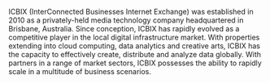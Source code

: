ICBIX (InterConnected Businesses Internet Exchange) was established in 2010 as a privately-held media technology company headquartered in Brisbane, Australia. Since conception, ICBIX has rapidly evolved as a competitive player in the local digital infrastructure market. With properties extending into cloud computing, data analytics and creative arts, ICBIX has the capacity to effectively create, distribute and analyze data globally. With partners in a range of market sectors, ICBIX possesses the ability to rapidly scale in a multitude of business scenarios.
